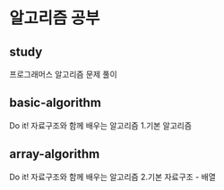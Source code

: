 # 알고리즘 공부

## study
프로그래머스 알고리즘 문제 풀이

## basic-algorithm
Do it! 자료구조와 함께 배우는 알고리즘  1.기본 알고리즘

## array-algorithm
Do it! 자료구조와 함께 배우는 알고리즘  2.기본 자료구조 - 배열

